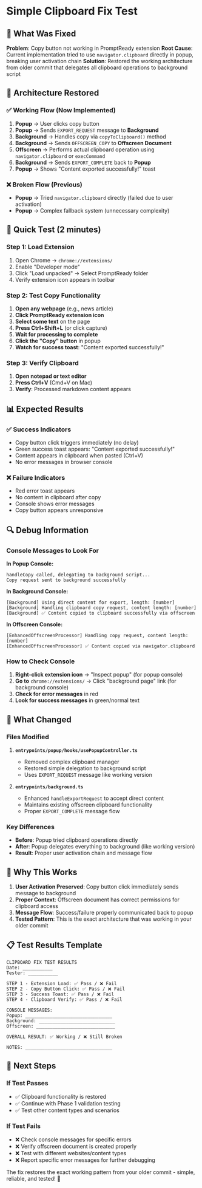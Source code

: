 # Simple Clipboard Fix Test

## 🎯 **What Was Fixed**

**Problem**: Copy button not working in PromptReady extension
**Root Cause**: Current implementation tried to use `navigator.clipboard` directly in popup, breaking user activation chain
**Solution**: Restored the working architecture from older commit that delegates all clipboard operations to background script

## 🔧 **Architecture Restored**

### **✅ Working Flow (Now Implemented)**
1. **Popup** → User clicks copy button
2. **Popup** → Sends `EXPORT_REQUEST` message to **Background**
3. **Background** → Handles copy via `copyToClipboard()` method  
4. **Background** → Sends `OFFSCREEN_COPY` to **Offscreen Document**
5. **Offscreen** → Performs actual clipboard operation using `navigator.clipboard` or `execCommand`
6. **Background** → Sends `EXPORT_COMPLETE` back to **Popup**
7. **Popup** → Shows "Content exported successfully!" toast

### **❌ Broken Flow (Previous)**
- **Popup** → Tried `navigator.clipboard` directly (failed due to user activation)
- **Popup** → Complex fallback system (unnecessary complexity)

## 🧪 **Quick Test (2 minutes)**

### **Step 1: Load Extension**
1. Open Chrome → `chrome://extensions/`
2. Enable "Developer mode"
3. Click "Load unpacked" → Select PromptReady folder
4. Verify extension icon appears in toolbar

### **Step 2: Test Copy Functionality**
1. **Open any webpage** (e.g., news article)
2. **Click PromptReady extension icon**
3. **Select some text** on the page
4. **Press Ctrl+Shift+L** (or click capture)
5. **Wait for processing to complete**
6. **Click the "Copy" button** in popup
7. **Watch for success toast**: "Content exported successfully!"

### **Step 3: Verify Clipboard**
1. **Open notepad or text editor**
2. **Press Ctrl+V** (Cmd+V on Mac)
3. **Verify**: Processed markdown content appears

## 📊 **Expected Results**

### **✅ Success Indicators**
- Copy button click triggers immediately (no delay)
- Green success toast appears: "Content exported successfully!"
- Content appears in clipboard when pasted (Ctrl+V)
- No error messages in browser console

### **❌ Failure Indicators**
- Red error toast appears
- No content in clipboard after copy
- Console shows error messages
- Copy button appears unresponsive

## 🔍 **Debug Information**

### **Console Messages to Look For**

**In Popup Console:**
```
handleCopy called, delegating to background script...
Copy request sent to background successfully
```

**In Background Console:**
```
[Background] Using direct content for export, length: [number]
[Background] Handling clipboard copy request, content length: [number]
[Background] ✅ Content copied to clipboard successfully via offscreen
```

**In Offscreen Console:**
```
[EnhancedOffscreenProcessor] Handling copy request, content length: [number]
[EnhancedOffscreenProcessor] ✅ Content copied via navigator.clipboard
```

### **How to Check Console**
1. **Right-click extension icon** → "Inspect popup" (for popup console)
2. **Go to** `chrome://extensions/` → Click "background page" link (for background console)
3. **Check for error messages** in red
4. **Look for success messages** in green/normal text

## 🚀 **What Changed**

### **Files Modified**
1. **`entrypoints/popup/hooks/usePopupController.ts`**
   - Removed complex clipboard manager
   - Restored simple delegation to background script
   - Uses `EXPORT_REQUEST` message like working version

2. **`entrypoints/background.ts`**
   - Enhanced `handleExportRequest` to accept direct content
   - Maintains existing offscreen clipboard functionality
   - Proper `EXPORT_COMPLETE` message flow

### **Key Differences**
- **Before**: Popup tried clipboard operations directly
- **After**: Popup delegates everything to background (like working version)
- **Result**: Proper user activation chain and message flow

## 🎯 **Why This Works**

1. **User Activation Preserved**: Copy button click immediately sends message to background
2. **Proper Context**: Offscreen document has correct permissions for clipboard access
3. **Message Flow**: Success/failure properly communicated back to popup
4. **Tested Pattern**: This is the exact architecture that was working in your older commit

## 📋 **Test Results Template**

```
CLIPBOARD FIX TEST RESULTS
Date: ___________
Tester: ___________

STEP 1 - Extension Load: ✅ Pass / ❌ Fail
STEP 2 - Copy Button Click: ✅ Pass / ❌ Fail  
STEP 3 - Success Toast: ✅ Pass / ❌ Fail
STEP 4 - Clipboard Verify: ✅ Pass / ❌ Fail

CONSOLE MESSAGES:
Popup: ________________________________
Background: ____________________________
Offscreen: _____________________________

OVERALL RESULT: ✅ Working / ❌ Still Broken

NOTES: ________________________________
```

## 🚀 **Next Steps**

### **If Test Passes**
- ✅ Clipboard functionality is restored
- ✅ Continue with Phase 1 validation testing
- ✅ Test other content types and scenarios

### **If Test Fails**
- ❌ Check console messages for specific errors
- ❌ Verify offscreen document is created properly
- ❌ Test with different websites/content types
- ❌ Report specific error messages for further debugging

The fix restores the exact working pattern from your older commit - simple, reliable, and tested! 🎯
